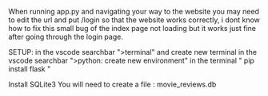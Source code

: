 When running app.py and navigating your way to the website you may need to edit the url and put
/login so that the website works correctly, i dont know how to fix this small bug of the index
page not loading but it works just fine after going through the login page.

SETUP:
in the vscode searchbar ">terminal" and create new terminal
in the vscode searchbar ">python: create new environment"
in the terminal " pip install flask "

Install SQLite3
You will need to create a file : movie_reviews.db
